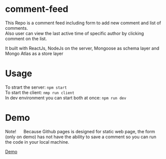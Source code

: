 # comment-feed

This Repo is a comment feed including form to add new comment and list of comments.
<br> Also user can view the last active time of specific author by clicking comment on the list.

It built with ReactJs, NodeJs on the server, Mongoose as schema layer and Mongo Atlas as a store layer 

# Usage

To strart the server: `npm start` <br>
To start the client: `nmp run client` <br>
In dev environment you can start both at once: `npm run dev`

# Demo

Note! &nbsp;&nbsp;&nbsp;&nbsp; Because Github pages is designed for static web page, the form (only on demo) has not have the ability to save a comment so you can run the code in your local machine.

[Demo](https://eran-or.github.io/comment-feed/)
